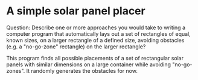 # A simple solar panel placer

Question: Describe one or more approaches you would take to writing a computer program that automatically lays out a set of rectangles of equal, known sizes, on a larger rectangle of a defined size, avoiding obstacles (e.g. a "no-go-zone" rectangle) on the larger rectangle?

This program finds all possible placements of a set of rectangular solar panels with similar dimensions on a large container while avoiding "no-go-zones". It randomly generates the obstacles for now.
